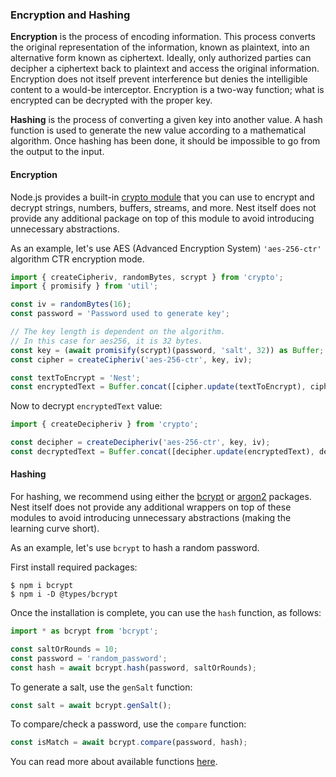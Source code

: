 ### Encryption and Hashing

**Encryption** is the process of encoding information. This process converts the original representation of the information, known as plaintext, into an alternative form known as ciphertext. Ideally, only authorized parties can decipher a ciphertext back to plaintext and access the original information. Encryption does not itself prevent interference but denies the intelligible content to a would-be interceptor. Encryption is a two-way function; what is encrypted can be decrypted with the proper key.

**Hashing** is the process of converting a given key into another value. A hash function is used to generate the new value according to a mathematical algorithm. Once hashing has been done, it should be impossible to go from the output to the input.

#### Encryption

Node.js provides a built-in [crypto module](https://nodejs.org/api/crypto.html) that you can use to encrypt and decrypt strings, numbers, buffers, streams, and more. Nest itself does not provide any additional package on top of this module to avoid introducing unnecessary abstractions.

As an example, let's use AES (Advanced Encryption System) `'aes-256-ctr'` algorithm CTR encryption mode.

```typescript
import { createCipheriv, randomBytes, scrypt } from 'crypto';
import { promisify } from 'util';

const iv = randomBytes(16);
const password = 'Password used to generate key';

// The key length is dependent on the algorithm.
// In this case for aes256, it is 32 bytes.
const key = (await promisify(scrypt)(password, 'salt', 32)) as Buffer;
const cipher = createCipheriv('aes-256-ctr', key, iv);

const textToEncrypt = 'Nest';
const encryptedText = Buffer.concat([cipher.update(textToEncrypt), cipher.final()]);
```

Now to decrypt `encryptedText` value:

```typescript
import { createDecipheriv } from 'crypto';

const decipher = createDecipheriv('aes-256-ctr', key, iv);
const decryptedText = Buffer.concat([decipher.update(encryptedText), decipher.final()]);
```

#### Hashing

For hashing, we recommend using either the [bcrypt](https://www.npmjs.com/package/bcrypt) or [argon2](https://www.npmjs.com/package/argon2) packages. Nest itself does not provide any additional wrappers on top of these modules to avoid introducing unnecessary abstractions (making the learning curve short).

As an example, let's use `bcrypt` to hash a random password.

First install required packages:

```shell
$ npm i bcrypt
$ npm i -D @types/bcrypt
```

Once the installation is complete, you can use the `hash` function, as follows:

```typescript
import * as bcrypt from 'bcrypt';

const saltOrRounds = 10;
const password = 'random_password';
const hash = await bcrypt.hash(password, saltOrRounds);
```

To generate a salt, use the `genSalt` function:

```typescript
const salt = await bcrypt.genSalt();
```

To compare/check a password, use the `compare` function:

```typescript
const isMatch = await bcrypt.compare(password, hash);
```

You can read more about available functions [here](https://www.npmjs.com/package/bcrypt).
